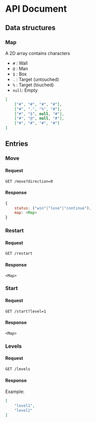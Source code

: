 # API Document

## Data structures

### Map

A 2D array contains characters

* `#` : Wall
* `@` : Man
* `$` : Box
* `.` : Target (untouched)
* `%` : Target (touched)
* `null`: Empty

```json
[
    ["#", "#", "#", "#"],
    ["#", ".", "%", "#"],
    ["#", "$", null, "#"],
    ["#", "@", null, "#"],
    ["#", "#", "#", "#"]
]
```

## Entries

### Move

#### Request

```curl
GET /move?direction=0
```

#### Response

```js
{
    status: ("win"|"lose"|"continue"),
    map: <Map>
}
```

### Restart

#### Request

```curl
GET /restart
```

#### Response

```
<Map>
```

### Start

#### Request

```curl
GET /start?level=1
```

#### Response

```
<Map>
```

### Levels

#### Request

```curl
GET /levels
```

#### Response

Example:

```json
[
    "level1",
    "level2"
]
```